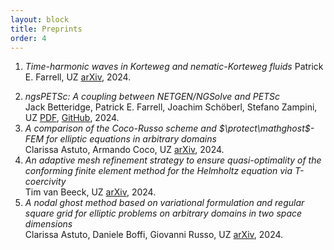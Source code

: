 ```yaml
---
layout: block
title: Preprints 
order: 4
---
```


  1. _Time-harmonic waves in Korteweg and nematic-Korteweg fluids_
  Patrick E. Farrell, UZ
[arXiv](https://arxiv.org/abs/2411.13354), 2024.
<!--more-->
  2. _ngsPETSc: A coupling between NETGEN/NGSolve and PETSc_  
Jack Betteridge, Patrick E. Farrell, Joachim Schöberl, Stefano Zampini, UZ
[PDF](https://www.uzerbinati.eu/assets/draft/joss.pdf), [GitHub](https://github.com/openjournals/joss-reviews/issues/7014), 2024.
  3. _A comparison of the Coco-Russo scheme and $\protect\mathghost$-FEM for elliptic equations in arbitrary domains_  
Clarissa Astuto, Armando Coco, UZ
[arXiv](https://arxiv.org/abs/2405.16582), 2024.
  4. _An adaptive mesh refinement strategy to ensure quasi-optimality of the conforming finite element method for the Helmholtz equation via T-coercivity_  
Tim van Beeck, UZ
[arXiv](https://arxiv.org/abs/2403.06266), 2024.
  5. _A nodal ghost method based on variational formulation and regular square grid for elliptic problems on arbitrary domains in two space dimensions_  
Clarissa Astuto, Daniele Boffi, Giovanni Russo, UZ
[arXiv](https://arxiv.org/abs/2402.04048), 2024.

